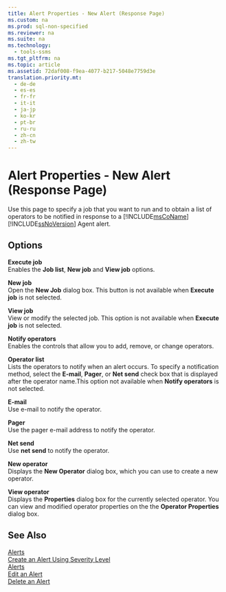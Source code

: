 ```yaml
---
title: Alert Properties - New Alert (Response Page)
ms.custom: na
ms.prod: sql-non-specified
ms.reviewer: na
ms.suite: na
ms.technology: 
  - tools-ssms
ms.tgt_pltfrm: na
ms.topic: article
ms.assetid: 72daf008-f9ea-4077-b217-5048e7759d3e
translation.priority.mt: 
  - de-de
  - es-es
  - fr-fr
  - it-it
  - ja-jp
  - ko-kr
  - pt-br
  - ru-ru
  - zh-cn
  - zh-tw
---
```

# Alert Properties - New Alert (Response Page)
Use this page to specify a job that you want to run and to obtain a list of operators to be notified in response to a [!INCLUDE[msCoName](../content/includes/msCoName_md.md)] [!INCLUDE[ssNoVersion](../content/includes/ssNoVersion_md.md)] Agent alert.  
  
## Options  
**Execute job**  
Enables the **Job list**, **New job** and **View job** options.  
  
**New job**  
Open the **New Job** dialog box. This button is not available when **Execute job** is not selected.  
  
**View job**  
View or modify the selected job. This option is not available when **Execute job** is not selected.  
  
**Notify operators**  
Enables the controls that allow you to add, remove, or change operators.  
  
**Operator list**  
Lists the operators to notify when an alert occurs. To specify a notification method, select the **E\-mail**, **Pager**, or **Net send** check box that is displayed after the operator name.This option not available when **Notify operators** is not selected.  
  
**E\-mail**  
Use e\-mail to notify the operator.  
  
**Pager**  
Use the pager e\-mail address to notify the operator.  
  
**Net send**  
Use **net send** to notify the operator.  
  
**New operator**  
Displays the **New Operator** dialog box, which you can use to create a new operator.  
  
**View operator**  
Displays the **Properties** dialog box for the currently selected operator. You can view and modified operator properties on the the **Operator Properties** dialog box.  
  
## See Also  
[Alerts](../content/Alerts.md)  
[Create an Alert Using Severity Level](../content/Create-an-Alert-Using-Severity-Level.md)  
[Alerts](../content/Alerts.md)  
[Edit an Alert](../content/Edit-an-Alert.md)  
[Delete an Alert](../content/Delete-an-Alert.md)  
  
